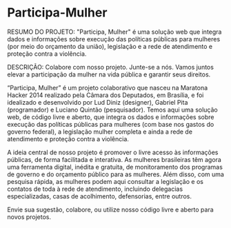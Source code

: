 Participa-Mulher
================
RESUMO DO PROJETO:
"Participa, Mulher" é uma solução web que integra  dados e informações sobre execução das políticas públicas para mulheres (por meio do orçamento da união), legislação e a rede de atendimento e proteção contra a violência.


DESCRIÇÃO:
Colabore com nosso projeto. Junte-se a nós. Vamos juntos elevar a participação da mulher na vida pública e garantir seus direitos.

“Participa, Mulher” é um projeto colaborativo que nasceu na Maratona Hacker 2014 realizado pela Câmara dos Deputados, em Brasília, e foi idealizado e desenvolvido por Lud Diniz (designer), Gabriel Pita (programador) e Luciano Quintão (pesquisador). Temos aqui uma solução web, de código livre e aberto, que integra os dados e informações sobre execução das políticas públicas para mulheres (com base nos gastos do governo federal), a legislação mulher completa e ainda a rede de atendimento e proteção contra a violência.

A ideia central de nosso projeto é promover o livre acesso às informações públicas, de forma facilitada e interativa. As mulheres brasileiras têm agora uma ferramenta digital, inédita e gratuita, de monitoramento dos programas de governo e do orçamento público para as mulheres. Além disso, com uma pesquisa rápida, as mulheres podem aqui consultar a legislação e os contatos de toda à rede de atendimento, incluindo delegacias especializadas, casas de acolhimento, defensorias, entre outros.

Envie sua sugestão, colabore, ou utilize nosso código livre e aberto para novos projetos. 


